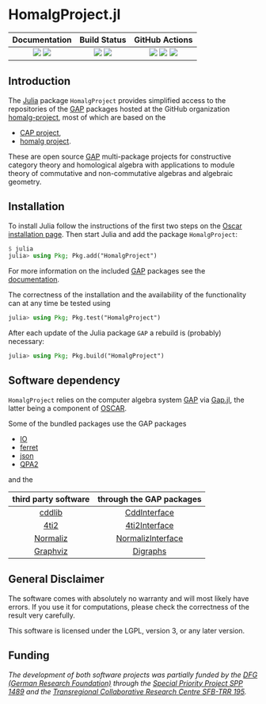# HomalgProject.jl

| **Documentation** | **Build Status** | **GitHub Actions** |
|:-----------------:|:----------------:|:------------------:|
| [![][docs-stable-img]][docs-stable-url] [![][docs-dev-img]][docs-dev-url] | [![][tests-img]][tests-url] [![][codecov-img]][codecov-url] | [![][tagbot-img]][tagbot-url] [![][docsbuilder-img]][docsbuilder-url] [![][compathelper-img]][compathelper-url] |

## Introduction

The [Julia](https://julialang.org/) package `HomalgProject` provides simplified access to the repositories of the [GAP](https://www.gap-system.org) packages hosted at the GitHub organization [homalg-project](https://github.com/homalg-project), most of which are based on the

* [CAP project](https://github.com/homalg-project/CAP_project/),
* [homalg project](https://github.com/homalg-project/homalg_project/).

These are open source [GAP](https://www.gap-system.org) multi-package projects for constructive category theory and homological algebra with applications to module theory of commutative and non-commutative algebras and algebraic geometry.

## Installation

To install Julia follow the instructions of the first two steps on the [Oscar installation page](https://oscar.computeralgebra.de/install/). Then start Julia and add the package `HomalgProject`:

```julia
$ julia
julia> using Pkg; Pkg.add("HomalgProject")
```

For more information on the included [GAP](https://www.gap-system.org) packages see the [documentation](https://homalg-project.github.io/HomalgProject.jl/dev/#Installation-1).

The correctness of the installation and the availability of the functionality can at any time be tested using

```julia
julia> using Pkg; Pkg.test("HomalgProject")
```

After each update of the Julia package `GAP` a rebuild is (probably) necessary:

```julia
julia> using Pkg; Pkg.build("HomalgProject")
```

## Software dependency

`HomalgProject` relies on the computer algebra system [GAP](https://www.gap-system.org/)
via [Gap.jl](https://github.com/oscar-system/GAP.jl), the latter being a component of
[OSCAR](https://oscar.computeralgebra.de/).

Some of the bundled packages use the GAP packages

* [IO](https://github.com/gap-packages/io/)
* [ferret](https://github.com/gap-packages/ferret/)
* [json](https://github.com/gap-packages/json/)
* [QPA2](https://github.com/oysteins/QPA2/)

and the

| third party software                                | through the GAP packages                                                        |
|:---------------------------------------------------:|:-------------------------------------------------------------------------------:|
| [cddlib](https://github.com/cddlib/cddlib/)         | [CddInterface](https://github.com/homalg-project/CddInterface/)                 |
| [4ti2](https://4ti2.github.io/)                     | [4ti2Interface](https://homalg-project.github.io/homalg_project/4ti2Interface/) |
| [Normaliz](https://www.normaliz.uni-osnabrueck.de/) | [NormalizInterface](https://github.com/gap-packages/NormalizInterface/)         |
| [Graphviz](https://graphviz.org/)                   | [Digraphs](https://github.com/gap-packages/digraphs/)                           |

## General Disclaimer

The software comes with absolutely no warranty and will most likely have errors. If you use it for computations, please check the correctness of the result very carefully.

This software is licensed under the LGPL, version 3, or any later version.

## Funding

*The development of both software projects was partially funded by the [DFG (German Research Foundation)](https://www.dfg.de/) through the [Special Priority Project SPP 1489](https://spp.computeralgebra.de/) and the [Transregional Collaborative Research Centre SFB-TRR 195](https://www.computeralgebra.de/sfb/).*

[docs-dev-img]: https://img.shields.io/badge/docs-dev-blue.svg
[docs-dev-url]: https://homalg-project.github.io/HomalgProject.jl/dev/

[docs-stable-img]: https://img.shields.io/badge/docs-stable-blue.svg
[docs-stable-url]: https://homalg-project.github.io/HomalgProject.jl/stable/

[tests-img]: https://github.com/homalg-project/HomalgProject.jl/workflows/Tests/badge.svg
[tagbot-img]: https://github.com/homalg-project/HomalgProject.jl/workflows/TagBot/badge.svg
[docsbuilder-img]: https://github.com/homalg-project/HomalgProject.jl/workflows/DocsBuilder/badge.svg
[compathelper-img]: https://github.com/homalg-project/HomalgProject.jl/workflows/CompatHelper/badge.svg

[action-url]: https://github.com/homalg-project/HomalgProject.jl/actions
[tests-url]: https://github.com/homalg-project/HomalgProject.jl/actions?query=workflow%3ATests
[tagbot-url]: https://github.com/homalg-project/HomalgProject.jl/actions?query=workflow%3ATagBot
[docsbuilder-url]: https://github.com/homalg-project/HomalgProject.jl/actions?query=workflow%3ADocsBuilder
[compathelper-url]: https://github.com/homalg-project/HomalgProject.jl/actions?query=workflow%3ACompatHelper

[codecov-img]: https://codecov.io/gh/homalg-project/HomalgProject.jl/branch/master/graph/badge.svg
[codecov-url]: https://codecov.io/gh/homalg-project/HomalgProject.jl
